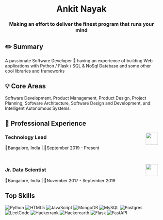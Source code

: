 <h1  align="center">Ankit Nayak</h1>

<h3  align="center">Making an effort to deliver the finest program that runs your mind</h3>

<h2  align="left">✏️ Summary</h2>

<p> 
  A passionate Software Developer 🚀 having an experience of building Web applications with Python / Flask / SQL & NoSql Database and some other cool libraries and frameworks
</p>


<h2>💡 Core Areas</h2>

Software Development, Product Management, Product Design, Project Planning, Software Architecture, Software Design and Development, and Intelligent Autonomous Systems.

<h2>💼 Professional Experience</h2>
<a  href="https://www.knowledgelens.com/"> <img  align='right'  src="https://www.knowledgelens.com/new-launch/assets/img/kl-logo.png"  height="40"></a>
<h3  align="left">Technology Lead</h3>
<p  align='left'>📍Bangalore, India | 📅September 2019 - Present</p>

<br>

<a  href="https://www.knowledgelens.com/"> <img  align='right'  src="https://www.knowledgelens.com/new-launch/assets/img/kl-logo.png"  height="40"></a>
<h3  align="left">Jr. Data Scientist</h3>
<p  align='left'>📍Bangalore, India | 📅November 2017 - September 2019</p>



<h2>Top Skills</h2>

![Python](https://img.shields.io/badge/python-3670A0?style=for-the-badge&logo=python&logoColor=ffdd54) 
![HTML5](https://img.shields.io/badge/html5-%23E34F26.svg?style=for-the-badge&logo=html5&logoColor=white)
![JavaScript](https://img.shields.io/badge/javascript-%23323330.svg?style=for-the-badge&logo=javascript&logoColor=%23F7DF1E)
![MongoDB](https://img.shields.io/badge/MongoDB-%234ea94b.svg?style=for-the-badge&logo=mongodb&logoColor=white)
![MySQL](https://img.shields.io/badge/mysql-%2300f.svg?style=for-the-badge&logo=mysql&logoColor=white)
![Postgres](https://img.shields.io/badge/postgres-%23316192.svg?style=for-the-badge&logo=postgresql&logoColor=white)
![LeetCode](https://img.shields.io/badge/LeetCode-000000?style=for-the-badge&logo=LeetCode&logoColor=#d16c06)
![Hackerrank](https://img.shields.io/badge/-Hackerrank-2EC866?style=for-the-badge&logo=HackerRank&logoColor=white)
![Hackerearth](https://img.shields.io/badge/HackerEarth-%232C3454.svg?&style=for-the-badge&logo=HackerEarth&logoColor=Blue)
![Flask](https://img.shields.io/badge/flask-%23000.svg?style=for-the-badge&logo=flask&logoColor=white)
![FastAPI](https://img.shields.io/badge/FastAPI-005571?style=for-the-badge&logo=fastapi)



